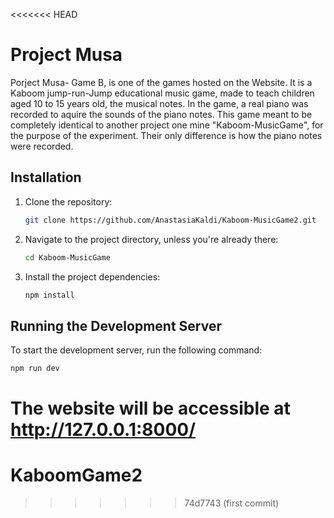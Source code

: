 <<<<<<< HEAD

# Project Musa

Porject Musa- Game B, is one of the games hosted on the Website. It is a Kaboom jump-run-Jump educational music game, made to teach children aged 10 to 15 years old, the musical notes. In the game, a real piano was recorded
to aquire the sounds of the piano notes. This game meant to be completely identical to another project one mine "Kaboom-MusicGame", for the purpose of the experiment. Their only difference is how the piano notes were recorded.

## Installation

1. Clone the repository:

   ```bash
   git clone https://github.com/AnastasiaKaldi/Kaboom-MusicGame2.git

   ```

2. Navigate to the project directory, unless you're already there:

   ```bash
   cd Kaboom-MusicGame

   ```

3. Install the project dependencies:

   ```bash
   npm install

   ```

## Running the Development Server

To start the development server, run the following command:

```bash
npm run dev
```

# The website will be accessible at http://127.0.0.1:8000/

# KaboomGame2

> > > > > > > 74d7743 (first commit)
